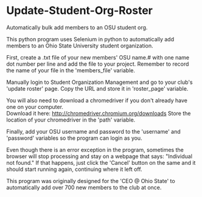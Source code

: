 # Update-Student-Org-Roster
Automatically bulk add members to an OSU student org.

This python program uses Selenium in python to automatically add members to an Ohio State University student organization.   

First, create a .txt file of your new members' OSU name.# with one name dot number per line and add the file to your project.
Remember to record the name of your file in the 'members_file' variable.

Manually login to Student Organization Management and go to your club's 'update roster' page.  Copy the URL and store it in 'roster_page' variable.

You will also need to download a chromedriver if you don't already have one on your computer.  
Download it here: http://chromedriver.chromium.org/downloads
Store the location of your chromedriver in the 'path' variable.

Finally, add your OSU username and password to the 'username' and 'password' variables so the program can login as you.

Even though there is an error exception in the program, sometimes the browser will stop processing and stay on a webpage that says: "Individual not found."
If that happens, just click the 'Cancel' button on the same and it should start running again, continuing where it left off.


This program was originally designed for the 'CEO @ Ohio State' to automatically add over 700 new members to the club at once. 
